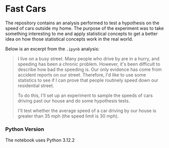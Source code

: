 # Fast Cars

The repository contains an analysis performed to test a hypothesis on the speed of cars outside my home. The purpose of the experiment was to take something interesting to me and apply statistical concepts to get a better idea on how those statistical concepts work in the real world.

Below is an excerpt from the `.ipynb` analysis:

> I live on a busy street. Many people who drive by are in a hurry, and speeding has been a chronic problem. However, it's been difficult to describe how bad the speeding is. Our only evidence has come from accident reports on our street. Therefore, I'd like to use some statistics to see if I can prove that people routinely speed down our residential street.
>
>To do this, I'll set up an experiment to sample the speeds of cars driving past our house and do some hypothesis tests.
>
>I'll test whether the average speed of a car driving by our house is greater than 35 mph (the speed limit is 30 mph).

### Python Version

The notebook uses Python 3.12.2